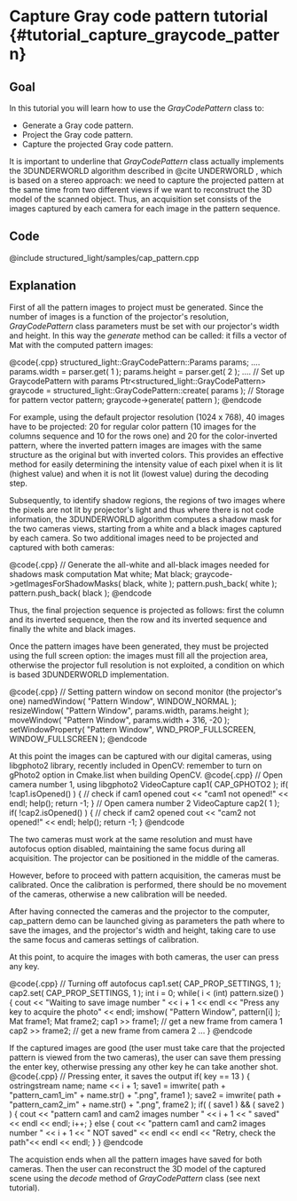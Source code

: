 Capture Gray code pattern tutorial {#tutorial_capture_graycode_pattern}
=============

Goal
----

In this tutorial you will learn how to use the *GrayCodePattern* class to:

-   Generate a Gray code pattern.
-   Project the Gray code pattern.
-   Capture the projected Gray code pattern.

It is important to underline that *GrayCodePattern* class actually implements the 3DUNDERWORLD algorithm described in @cite UNDERWORLD , which is based on a stereo approach: we need to capture the projected pattern at the same time from two different views if we want to reconstruct the 3D model of the scanned object. Thus, an acquisition set consists of the images captured by each camera for each image in the pattern sequence.

Code
----

@include structured_light/samples/cap_pattern.cpp

Explanation
-----------
First of all the pattern images to project must be generated. Since the number of images is a function of the projector's resolution, *GrayCodePattern* class parameters must be set with our projector's width and height. In this way the *generate* method can be called: it fills a vector of Mat with the computed pattern images:

@code{.cpp}
  structured_light::GrayCodePattern::Params params;
    ....
  params.width = parser.get<int>( 1 );
  params.height = parser.get<int>( 2 );
    ....
  // Set up GraycodePattern with params
  Ptr<structured_light::GrayCodePattern> graycode = structured_light::GrayCodePattern::create( params );
  // Storage for pattern
  vector<Mat> pattern;
  graycode->generate( pattern );
@endcode

For example, using the default projector resolution (1024 x 768), 40 images have to be projected: 20 for regular color pattern (10 images for the columns sequence and 10 for the rows one) and 20 for the color-inverted pattern, where the inverted pattern images are images with the same structure as the original but with inverted colors. This provides an effective method for easily determining the intensity value of each pixel when it is lit (highest value) and when it is not lit (lowest value) during the decoding step.

Subsequently, to identify shadow regions, the regions of two images where the pixels are not lit by projector's light and thus where there is not code information, the 3DUNDERWORLD algorithm computes a shadow mask for the two cameras views, starting from a white and a black images captured by each camera. So two additional images need to be projected and captured with both cameras:

@code{.cpp}
  // Generate the all-white and all-black images needed for shadows mask computation
  Mat white;
  Mat black;
  graycode->getImagesForShadowMasks( black, white );
  pattern.push_back( white );
  pattern.push_back( black );
@endcode

Thus, the final projection sequence is projected as follows: first the column and its inverted sequence, then the row and its inverted sequence and finally the white and black images.

Once the pattern images have been generated, they must be projected using the full screen option: the images must fill all the projection area, otherwise the projector full resolution is not exploited, a condition on which is based 3DUNDERWORLD implementation.

@code{.cpp}
  // Setting pattern window on second monitor (the projector's one)
  namedWindow( "Pattern Window", WINDOW_NORMAL );
  resizeWindow( "Pattern Window", params.width, params.height );
  moveWindow( "Pattern Window", params.width + 316, -20 );
  setWindowProperty( "Pattern Window", WND_PROP_FULLSCREEN, WINDOW_FULLSCREEN );
@endcode

At this point the images can be captured with our digital cameras, using libgphoto2 library, recently included in OpenCV: remember to turn on gPhoto2 option in Cmake.list when building OpenCV.
@code{.cpp}
  // Open camera number 1, using libgphoto2
  VideoCapture cap1( CAP_GPHOTO2 );
  if( !cap1.isOpened() )
  {
    // check if cam1 opened
    cout << "cam1 not opened!" << endl;
    help();
    return -1;
  }
  // Open camera number 2
  VideoCapture cap2( 1 );
  if( !cap2.isOpened() )
  {
     // check if cam2 opened
     cout << "cam2 not opened!" << endl;
     help();
     return -1;
  }
@endcode

The two cameras must work at the same resolution and must have autofocus option disabled, maintaining the same focus during all acquisition. The projector can be positioned in the middle of the cameras. 

However, before to proceed with pattern acquisition, the cameras must be calibrated. Once the calibration is performed, there should be no movement of the cameras, otherwise a new calibration will be needed. 

After having connected the cameras and the projector to the computer, cap_pattern demo can be launched giving as parameters the path where to save the images, and the projector's width and height, taking care to use the same focus and cameras settings of calibration.

At this point, to acquire the images with both cameras, the user can press any key.

@code{.cpp}
  // Turning off autofocus
  cap1.set( CAP_PROP_SETTINGS, 1 );
  cap2.set( CAP_PROP_SETTINGS, 1 );
  int i = 0;
  while( i < (int) pattern.size() )
  {
    cout << "Waiting to save image number " << i + 1 << endl << "Press any key to acquire the photo" << endl;
    imshow( "Pattern Window", pattern[i] );
    Mat frame1;
    Mat frame2;
    cap1 >> frame1;  // get a new frame from camera 1
    cap2 >> frame2;  // get a new frame from camera 2
     ...
  }
@endcode

If the captured images are good (the user must take care that the projected pattern is viewed from the two cameras), the user can save them pressing the enter key, otherwise pressing any other key he can take another shot.
@code{.cpp}
      // Pressing enter, it saves the output
      if( key == 13 )
      {
        ostringstream name;
        name << i + 1;
        save1 = imwrite( path + "pattern_cam1_im" + name.str() + ".png", frame1 );
        save2 = imwrite( path + "pattern_cam2_im" + name.str() + ".png", frame2 );
        if( ( save1 ) && ( save2 ) )
        {
          cout << "pattern cam1 and cam2 images number " << i + 1 << " saved" << endl << endl;
          i++;
        }
        else
        {
          cout << "pattern cam1 and cam2 images number " << i + 1 << " NOT saved" << endl << endl << "Retry, check the path"<< endl << endl;
        }
      }
@endcode

The acquistion ends when all the pattern images have saved for both cameras. Then the user can reconstruct the 3D model of the captured scene using the *decode* method of *GrayCodePattern* class (see next tutorial).
